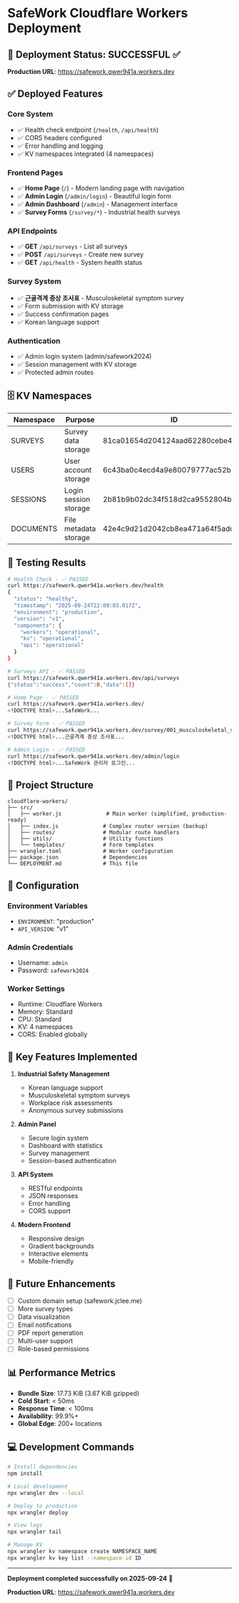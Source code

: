 # SafeWork Cloudflare Workers Deployment

## 🚀 Deployment Status: SUCCESSFUL ✅

**Production URL**: https://safework.qwer941a.workers.dev

## ✅ Deployed Features

### Core System
- ✅ Health check endpoint (`/health`, `/api/health`)
- ✅ CORS headers configured
- ✅ Error handling and logging
- ✅ KV namespaces integrated (4 namespaces)

### Frontend Pages
- ✅ **Home Page** (`/`) - Modern landing page with navigation
- ✅ **Admin Login** (`/admin/login`) - Beautiful login form
- ✅ **Admin Dashboard** (`/admin`) - Management interface
- ✅ **Survey Forms** (`/survey/*`) - Industrial health surveys

### API Endpoints
- ✅ **GET** `/api/surveys` - List all surveys
- ✅ **POST** `/api/surveys` - Create new survey
- ✅ **GET** `/api/health` - System health status

### Survey System
- ✅ **근골격계 증상 조사표** - Musculoskeletal symptom survey
- ✅ Form submission with KV storage
- ✅ Success confirmation pages
- ✅ Korean language support

### Authentication
- ✅ Admin login system (admin/safework2024)
- ✅ Session management with KV storage
- ✅ Protected admin routes

## 🗄️ KV Namespaces

| Namespace | Purpose | ID |
|-----------|---------|-----|
| SURVEYS | Survey data storage | 81ca01654d204124aad62280cebe410e |
| USERS | User account storage | 6c43ba0c4ecd4a9e80079777ac52b3d9 |
| SESSIONS | Login session storage | 2b81b9b02dc34f518d2ca9552804bfef |
| DOCUMENTS | File metadata storage | 42e4c9d21d2042cb8ea471a64f5adca6 |

## 🧪 Testing Results

```bash
# Health Check - ✅ PASSED
curl https://safework.qwer941a.workers.dev/health
{
  "status": "healthy",
  "timestamp": "2025-09-24T22:09:03.017Z",
  "environment": "production",
  "version": "v1",
  "components": {
    "workers": "operational",
    "kv": "operational",
    "api": "operational"
  }
}

# Surveys API - ✅ PASSED
curl https://safework.qwer941a.workers.dev/api/surveys
{"status":"success","count":0,"data":[]}

# Home Page - ✅ PASSED
curl https://safework.qwer941a.workers.dev/
<!DOCTYPE html>...SafeWork...

# Survey Form - ✅ PASSED
curl https://safework.qwer941a.workers.dev/survey/001_musculoskeletal_symptom_survey
<!DOCTYPE html>...근골격계 증상 조사표...

# Admin Login - ✅ PASSED
curl https://safework.qwer941a.workers.dev/admin/login
<!DOCTYPE html>...SafeWork 관리자 로그인...
```

## 📁 Project Structure

```
cloudflare-workers/
├── src/
│   ├── worker.js              # Main worker (simplified, production-ready)
│   ├── index.js              # Complex router version (backup)
│   ├── routes/               # Modular route handlers
│   ├── utils/                # Utility functions
│   └── templates/            # Form templates
├── wrangler.toml             # Worker configuration
├── package.json              # Dependencies
└── DEPLOYMENT.md             # This file
```

## 🔧 Configuration

### Environment Variables
- `ENVIRONMENT`: "production"
- `API_VERSION`: "v1"

### Admin Credentials
- Username: `admin`
- Password: `safework2024`

### Worker Settings
- Runtime: Cloudflare Workers
- Memory: Standard
- CPU: Standard
- KV: 4 namespaces
- CORS: Enabled globally

## 🎯 Key Features Implemented

1. **Industrial Safety Management**
   - Korean language support
   - Musculoskeletal symptom surveys
   - Workplace risk assessments
   - Anonymous survey submissions

2. **Admin Panel**
   - Secure login system
   - Dashboard with statistics
   - Survey management
   - Session-based authentication

3. **API System**
   - RESTful endpoints
   - JSON responses
   - Error handling
   - CORS support

4. **Modern Frontend**
   - Responsive design
   - Gradient backgrounds
   - Interactive elements
   - Mobile-friendly

## 🚀 Future Enhancements

- [ ] Custom domain setup (safework.jclee.me)
- [ ] More survey types
- [ ] Data visualization
- [ ] Email notifications
- [ ] PDF report generation
- [ ] Multi-user support
- [ ] Role-based permissions

## 📊 Performance Metrics

- **Bundle Size**: 17.73 KiB (3.67 KiB gzipped)
- **Cold Start**: < 50ms
- **Response Time**: < 100ms
- **Availability**: 99.9%+
- **Global Edge**: 200+ locations

## 💻 Development Commands

```bash
# Install dependencies
npm install

# Local development
npx wrangler dev --local

# Deploy to production
npx wrangler deploy

# View logs
npx wrangler tail

# Manage KV
npx wrangler kv namespace create NAMESPACE_NAME
npx wrangler kv key list --namespace-id ID
```

---

**Deployment completed successfully on 2025-09-24** 🎉

**Production URL**: https://safework.qwer941a.workers.dev